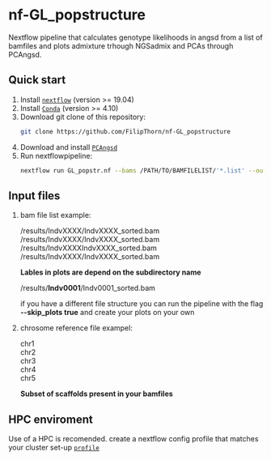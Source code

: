 # nf-GL_popstructure
Nextflow pipeline that calculates genotype likelihoods in angsd from a list of bamfiles and plots admixture trhough NGSadmix and PCAs through PCAngsd.

## Quick start
1) Install [`nextflow`](https://www.nextflow.io/) (version >= 19.04)
2) Install [`Conda`](https://conda.io/miniconda.html) (version >= 4.10) 
3) Download git clone of this repository:
   ```bash
   git clone https://github.com/FilipThorn/nf-GL_popstructure
   ```
4) Download and install [`PCAngsd`](https://github.com/Rosemeis/pcangsd)
5) Run nextflowpipeline:
   ```bash
   nextflow run GL_popstr.nf --bams /PATH/TO/BAMFILELIST/'*.list' --outdir /PATH/TO/RESULTS/ --chr_ref /PATH/TO/CHRSOMELIST
   ```
## Input files

1)  bam file list example: 
    
    /results/IndvXXXX/IndvXXXX_sorted.bam<br> 
    /results/IndvXXXX/IndvXXXX_sorted.bam<br> 
    /results/IndvXXXXIndvXXXX_sorted.bam<br> 
    /results/IndvXXXX/IndvXXXX_sorted.bam<br> 

    **Lables in plots are depend on the subdirectory name**
    
    /results/**Indv0001**/Indv0001_sorted.bam<br> 
    
    if you have a different file structure you can run the pipeline with the flag **--skip_plots true** and create your plots on your own
    
2) chrosome reference file exampel:
  
   chr1<br> 
   chr2<br> 
   chr3<br> 
   chr4<br> 
   chr5<br> 
 
   **Subset of scaffolds present in your bamfiles** 
 
 
 ## HPC enviroment
 Use of a HPC is recomended. create a nextflow config profile that matches your cluster set-up [`profile`]( https://www.nextflow.io/docs/latest/config.html#config-profiles)
 

  
